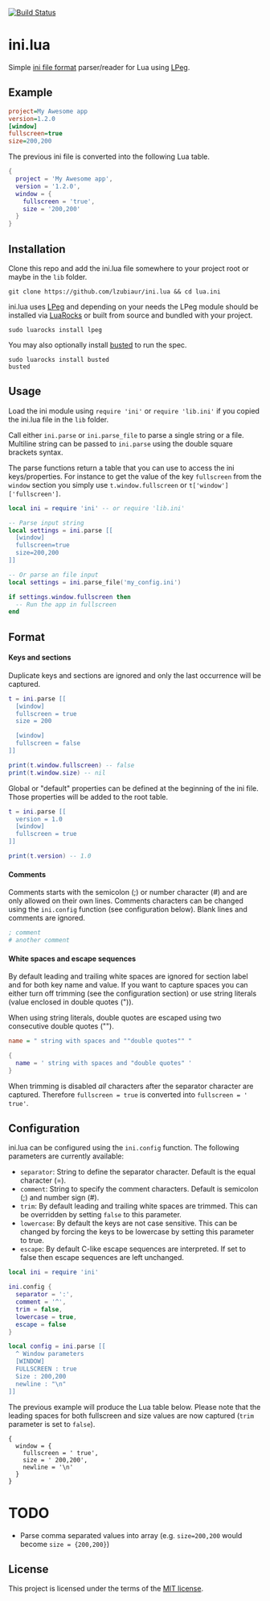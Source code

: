 [![Build Status](https://travis-ci.org/lzubiaur/ini.lua.svg)](https://travis-ci.org/lzubiaur/ini.lua)

# ini.lua
Simple [ini file format][3] parser/reader for Lua using [LPeg][1].

## Example

```ini
project=My Awesome app
version=1.2.0
[window]
fullscreen=true
size=200,200
```

The previous ini file is converted into the following Lua table.

```lua
{
  project = 'My Awesome app',
  version = '1.2.0',
  window = {
    fullscreen = 'true',
    size = '200,200'
  }
}
```

## Installation

Clone this repo and add the ini.lua file somewhere to your project root or maybe in the `lib` folder.

```
git clone https://github.com/lzubiaur/ini.lua && cd lua.ini
```

ini.lua uses [LPeg][1] and depending on your needs the LPeg module should be installed via [LuaRocks][5] or built from source and bundled with your project.

```
sudo luarocks install lpeg
```

You may also optionally install [busted][2] to run the spec.

```
sudo luarocks install busted
busted
```

## Usage

Load the ini module using `require 'ini'` or `require 'lib.ini'` if you copied the ini.lua file in the `lib` folder.

Call either `ini.parse` or `ini.parse_file` to parse a single string or a file. Multiline string can be passed to `ini.parse` using the double square brackets syntax.

The parse functions return a table that you can use to access the ini keys/properties. For instance to get the value of the key `fullscreen` from the `window` section you simply use `t.window.fullscreen` or `t['window']['fullscreen']`.

```lua
local ini = require 'ini' -- or require 'lib.ini'

-- Parse input string
local settings = ini.parse [[
  [window]
  fullscreen=true
  size=200,200
]]

-- Or parse an file input
local settings = ini.parse_file('my_config.ini')

if settings.window.fullscreen then
  -- Run the app in fullscreen
end
```

## Format

#### Keys and sections
Duplicate keys and sections are ignored and only the last occurrence will be captured.

```lua
t = ini.parse [[
  [window]
  fullscreen = true
  size = 200

  [window]
  fullscreen = false
]]

print(t.window.fullscreen) -- false
print(t.window.size) -- nil
```

Global or "default" properties can be defined at the beginning of the ini file. Those properties will be added to the root table.

```lua
t = ini.parse [[
  version = 1.0
  [window]
  fullscreen = true
]]

print(t.version) -- 1.0
```

#### Comments
Comments starts with the semicolon (;) or number character (#) and are only allowed on their own lines. Comments characters can be changed using the `ini.config` function (see configuration below). Blank lines and comments are ignored.

```ini
; comment
# another comment
```

#### White spaces and escape sequences
By default leading and trailing white spaces are ignored for section label and for both key name and value.
If you want to capture spaces you can either turn off trimming (see the configuration section) or use string literals (value enclosed in double quotes (")).

When using string literals, double quotes are escaped using two consecutive double quotes ("").

```ini
name = " string with spaces and ""double quotes"" "
```

```Lua
{
  name = ' string with spaces and "double quotes" '
}
```

When trimming is disabled *all* characters after the separator character are captured. Therefore `fullscreen = true` is converted into `fullscreen = ' true'`.

## Configuration

ini.lua can be configured using the `ini.config` function. The following parameters are currently available:
* `separator`: String to define the separator character. Default is the equal character (=).
* `comment`: String to specify the comment characters. Default is semicolon (;) and number sign (#).
* `trim`: By default leading and trailing white spaces are trimmed. This can be overridden by setting `false` to this parameter.
* `lowercase`: By default the keys are not case sensitive. This can be changed by forcing the keys to be lowercase by setting this parameter to true.
* `escape`: By default C-like escape sequences are interpreted. If set to false then escape sequences are left unchanged.

```lua
local ini = require 'ini'

ini.config {
  separator = ':',
  comment = '^',
  trim = false,
  lowercase = true,
  escape = false
}

local config = ini.parse [[
  ^ Window parameters
  [WINDOW]
  FULLSCREEN : true
  Size : 200,200
  newline : "\n"
]]
```

The previous example will produce the Lua table below. Please note that the leading spaces for both fullscreen and size values are now captured (`trim` parameter is set to `false`).

```
{
  window = {
    fullscreen = ' true',
    size = ' 200,200',
    newline = '\n'
  }
}
```

# TODO

* Parse comma separated values into array (e.g. `size=200,200` would become `size = {200,200}`)

## License
This project is licensed under the terms of the [MIT license][4].

[1]:http://www.inf.puc-rio.br/~roberto/lpeg/
[2]:http://olivinelabs.com/busted/
[3]:https://en.wikipedia.org/wiki/INI_file
[4]:https://opensource.org/licenses/MIT
[5]:https://luarocks.org/
